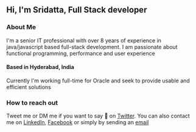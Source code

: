 ## Hi, I'm Sridatta, Full Stack developer

<!--
**Sridatta19/Sridatta19** is a ✨ _special_ ✨ repository because its `README.md` (this file) appears on your GitHub profile.

Here are some ideas to get you started:

- 🔭 I’m currently working on ...
- 🌱 I’m currently learning ...
- 👯 I’m looking to collaborate on ...
- 🤔 I’m looking for help with ...
- 💬 Ask me about ...
- 📫 How to reach me: ...
- 😄 Pronouns: ...
- ⚡ Fun fact: ...
-->

### About Me
I'm a senior IT professional with over 8 years of experience in java/javascript based full-stack development. I am passionate about functional programming, performance and user experience

#### Based in Hyderabad, India
Currently I'm working full-time for Oracle and seek to provide usable and efficient solutions

### How to reach out
Tweet me or DM me if you want to say 👋 on [Twitter](https://twitter.com/dattacrew19). You can also contact me on [LinkedIn](https://www.linkedin.com/in/sridatta7/), [Facebook](https://www.facebook.com/sridattap1/) or simply by sending an [email](mailto:dattacrew19@gmail.com)
